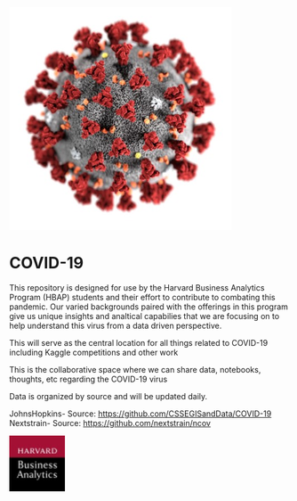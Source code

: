 ![covid](/images/Coronavirus.jpg) 
# COVID-19

This repository is designed for use by the Harvard Business Analytics Program (HBAP) students and their effort to contribute to combating this pandemic. Our varied backgrounds paired with the offerings in this program give us unique insights and analtical capabilies that we are focusing on to help understand this virus from a data driven perspective.

This will serve as the central location for all things related to COVID-19 including Kaggle competitions and other work

This is the collaborative space where we can share data, notebooks, thoughts, etc regarding the COVID-19 virus

Data is organized by source and will be updated daily. 

JohnsHopkins- Source: https://github.com/CSSEGISandData/COVID-19
Nextstrain- Source: https://github.com/nextstrain/ncov

![HBAP Logo](/images/hbap.jpg)

